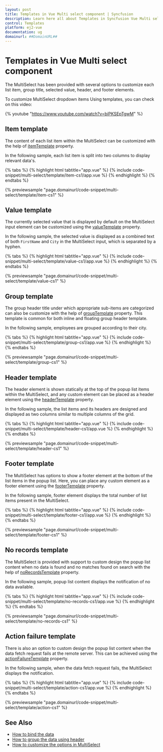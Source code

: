 ```yaml
---
layout: post
title: Templates in Vue Multi select component | Syncfusion
description: Learn here all about Templates in Syncfusion Vue Multi select component of Syncfusion Essential JS 2 and more.
control: Templates 
platform: ej2-vue
documentation: ug
domainurl: ##DomainURL##
---
```


# Templates in Vue Multi select component

The MultiSelect has been provided with several options to customize each list item, group title, selected value, header, and footer elements.

To customize MultiSelect dropdown items Using templates, you can check on this video:

{% youtube "https://www.youtube.com/watch?v=biPKSEpTgwM" %}

## Item template

The content of each list item within the MultiSelect can be customized with the help of [itemTemplate](https://ej2.syncfusion.com/vue/documentation/api/multi-select/#itemtemplate) property.

In the following sample, each list item is split into two columns to display relevant data's.

{% tabs %}
{% highlight html tabtitle="app.vue" %}
{% include code-snippet/multi-select/template/item-cs1/app.vue %}
{% endhighlight %}
{% endtabs %}
        
{% previewsample "page.domainurl/code-snippet/multi-select/template/item-cs1" %}

## Value template

The currently selected value that is displayed by default on the MultiSelect input element can be customized using the [valueTemplate](https://ej2.syncfusion.com/vue/documentation/api/multi-select/#valuetemplate) property.

In the following sample, the selected value is displayed as a combined text of both `FirstName` and `City` in the MultiSelect input, which is separated by a hyphen.

{% tabs %}
{% highlight html tabtitle="app.vue" %}
{% include code-snippet/multi-select/template/value-cs1/app.vue %}
{% endhighlight %}
{% endtabs %}
        
{% previewsample "page.domainurl/code-snippet/multi-select/template/value-cs1" %}

## Group template

The group header title under which appropriate sub-items are categorized can also be customize with the help of [groupTemplate](https://ej2.syncfusion.com/vue/documentation/api/multi-select/#grouptemplate) property. This template is common for both inline and floating group header template.

In the following sample, employees are grouped according to their city.

{% tabs %}
{% highlight html tabtitle="app.vue" %}
{% include code-snippet/multi-select/template/group-cs1/app.vue %}
{% endhighlight %}
{% endtabs %}
        
{% previewsample "page.domainurl/code-snippet/multi-select/template/group-cs1" %}

## Header template

The header element is shown statically at the top of the popup list items within the MultiSelect, and any custom element can be placed as a header element using the [headerTemplate](https://ej2.syncfusion.com/vue/documentation/api/multi-select/#headertemplate) property.

In the following sample, the list items and its headers are designed and displayed as two columns similar to multiple columns of the grid.

{% tabs %}
{% highlight html tabtitle="app.vue" %}
{% include code-snippet/multi-select/template/header-cs1/app.vue %}
{% endhighlight %}
{% endtabs %}
        
{% previewsample "page.domainurl/code-snippet/multi-select/template/header-cs1" %}

## Footer template

The MultiSelect has options to show a footer element at the bottom of the list items in the popup list. Here, you can place any custom element as a footer element using the [footerTemplate](https://ej2.syncfusion.com/vue/documentation/api/multi-select/#footertemplate) property.

In the following sample, footer element displays the total number of list items present in the MultiSelect.

{% tabs %}
{% highlight html tabtitle="app.vue" %}
{% include code-snippet/multi-select/template/footer-cs1/app.vue %}
{% endhighlight %}
{% endtabs %}
        
{% previewsample "page.domainurl/code-snippet/multi-select/template/footer-cs1" %}

## No records template

The MultiSelect is provided with support to custom design the popup list content when no data is found and no matches found on search with the help of [noRecordsTemplate](https://ej2.syncfusion.com/vue/documentation/api/multi-select/#norecordstemplate) property.

In the following sample, popup list content displays the notification of no data available.

{% tabs %}
{% highlight html tabtitle="app.vue" %}
{% include code-snippet/multi-select/template/no-records-cs1/app.vue %}
{% endhighlight %}
{% endtabs %}
        
{% previewsample "page.domainurl/code-snippet/multi-select/template/no-records-cs1" %}

## Action failure template

There is also an option to custom design the popup list content when the data fetch request fails at the remote server. This can be achieved using the [actionFailureTemplate](https://ej2.syncfusion.com/vue/documentation/api/multi-select/#actionfailuretemplate) property.

In the following sample, when the data fetch request fails, the MultiSelect displays the notification.

{% tabs %}
{% highlight html tabtitle="app.vue" %}
{% include code-snippet/multi-select/template/action-cs1/app.vue %}
{% endhighlight %}
{% endtabs %}
        
{% previewsample "page.domainurl/code-snippet/multi-select/template/action-cs1" %}

## See Also

* [How to bind the data](./data-binding/)
* [How to group the data using header](./grouping/)
* [How to customize the options in MultiSelect](./chip-customization/)